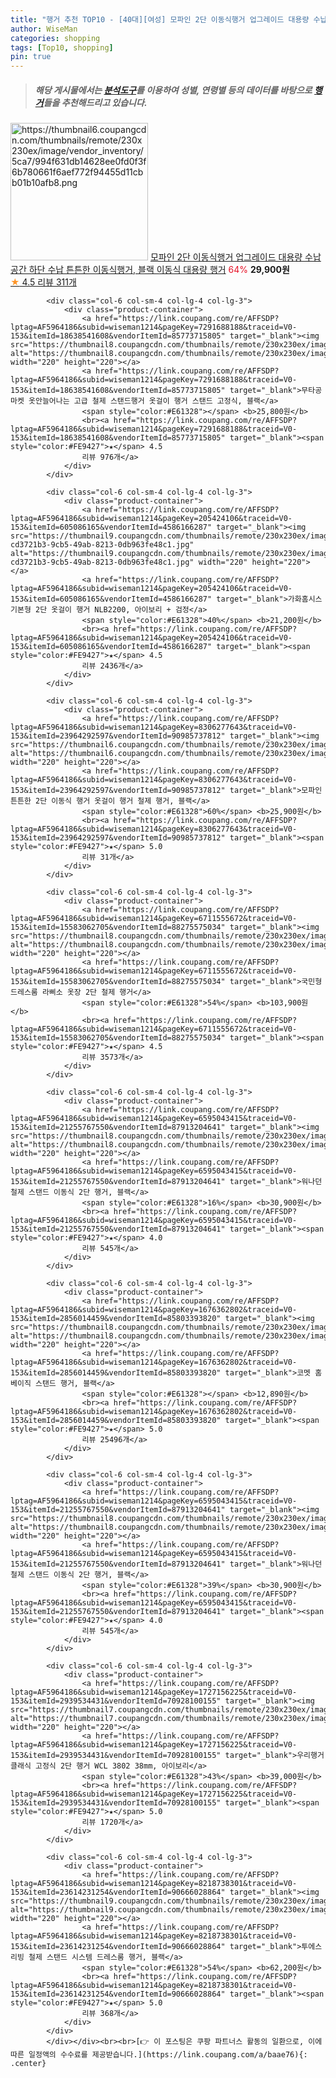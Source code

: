 ```yaml
---
title: "행거 추천 TOP10 - [40대][여성] 모파인 2단 이동식행거 업그레이드 대용량 수납공간 하단 수납 튼튼한 이동식행거, 블랙 이동식 대용량 행거"
author: WiseMan
categories: shopping
tags: [Top10, shopping]
pin: true
---
```


> ##### 해당 게시물에서는 [**분석도구**](https://itemscout.io/)를 이용하여 **성별**, **연령별** 등의 데이터를 바탕으로 [**행거**](https://link.coupang.com/a/baae76)들을 추천해드리고 있습니다.
<div class="container"><div class="row">
            <div class="col-6 col-sm-4 col-lg-4 col-lg-3">
                <div class="product-container">
                    <a href="https://link.coupang.com/re/AFFSDP?lptag=AF5964186&subid=wiseman1214&pageKey=8138079701&traceid=V0-153&itemId=23119543978&vendorItemId=90152844356" target="_blank"><img src="https://thumbnail6.coupangcdn.com/thumbnails/remote/230x230ex/image/vendor_inventory/5ca7/994f631db14628ee0fd0f3f6b780661f6aef772f94455d11cbb01b10afb8.png" alt="https://thumbnail6.coupangcdn.com/thumbnails/remote/230x230ex/image/vendor_inventory/5ca7/994f631db14628ee0fd0f3f6b780661f6aef772f94455d11cbb01b10afb8.png" width="220" height="220"></a>
                    <a href="https://link.coupang.com/re/AFFSDP?lptag=AF5964186&subid=wiseman1214&pageKey=8138079701&traceid=V0-153&itemId=23119543978&vendorItemId=90152844356" target="_blank">모파인 2단 이동식행거 업그레이드 대용량 수납공간 하단 수납 튼튼한 이동식행거, 블랙 이동식 대용량 행거</a>
                    <span style="color:#E61328">64%</span> <b>29,900원</b>
                    <br><a href="https://link.coupang.com/re/AFFSDP?lptag=AF5964186&subid=wiseman1214&pageKey=8138079701&traceid=V0-153&itemId=23119543978&vendorItemId=90152844356" target="_blank"><span style="color:#FE9427">★</span> 4.5
                    리뷰 311개</a>
                </div>
            </div>
            
            <div class="col-6 col-sm-4 col-lg-4 col-lg-3">
                <div class="product-container">
                    <a href="https://link.coupang.com/re/AFFSDP?lptag=AF5964186&subid=wiseman1214&pageKey=7291688188&traceid=V0-153&itemId=18638541608&vendorItemId=85773715805" target="_blank"><img src="https://thumbnail8.coupangcdn.com/thumbnails/remote/230x230ex/image/0905_amir_furniture_max3k/524b/36e5cfaa99100750c13159ac4e62cbf134f2f43f80b4454d351c73c8981a.jpg" alt="https://thumbnail8.coupangcdn.com/thumbnails/remote/230x230ex/image/0905_amir_furniture_max3k/524b/36e5cfaa99100750c13159ac4e62cbf134f2f43f80b4454d351c73c8981a.jpg" width="220" height="220"></a>
                    <a href="https://link.coupang.com/re/AFFSDP?lptag=AF5964186&subid=wiseman1214&pageKey=7291688188&traceid=V0-153&itemId=18638541608&vendorItemId=85773715805" target="_blank">무타공마켓 옷안늘어나는 고급 철제 스탠드행거 옷걸이 행거 스탠드 고정식, 블랙</a>
                    <span style="color:#E61328"></span> <b>25,800원</b>
                    <br><a href="https://link.coupang.com/re/AFFSDP?lptag=AF5964186&subid=wiseman1214&pageKey=7291688188&traceid=V0-153&itemId=18638541608&vendorItemId=85773715805" target="_blank"><span style="color:#FE9427">★</span> 4.5
                    리뷰 976개</a>
                </div>
            </div>
            
            <div class="col-6 col-sm-4 col-lg-4 col-lg-3">
                <div class="product-container">
                    <a href="https://link.coupang.com/re/AFFSDP?lptag=AF5964186&subid=wiseman1214&pageKey=205424106&traceid=V0-153&itemId=605086165&vendorItemId=4586166287" target="_blank"><img src="https://thumbnail9.coupangcdn.com/thumbnails/remote/230x230ex/image/retail/images/33648089765871-cd3721b3-9cb5-49ab-8213-0db963fe48c1.jpg" alt="https://thumbnail9.coupangcdn.com/thumbnails/remote/230x230ex/image/retail/images/33648089765871-cd3721b3-9cb5-49ab-8213-0db963fe48c1.jpg" width="220" height="220"></a>
                    <a href="https://link.coupang.com/re/AFFSDP?lptag=AF5964186&subid=wiseman1214&pageKey=205424106&traceid=V0-153&itemId=605086165&vendorItemId=4586166287" target="_blank">가화홈시스 기본형 2단 옷걸이 행거 NLB2200, 아이보리 + 검정</a>
                    <span style="color:#E61328">40%</span> <b>21,200원</b>
                    <br><a href="https://link.coupang.com/re/AFFSDP?lptag=AF5964186&subid=wiseman1214&pageKey=205424106&traceid=V0-153&itemId=605086165&vendorItemId=4586166287" target="_blank"><span style="color:#FE9427">★</span> 4.5
                    리뷰 2436개</a>
                </div>
            </div>
            
            <div class="col-6 col-sm-4 col-lg-4 col-lg-3">
                <div class="product-container">
                    <a href="https://link.coupang.com/re/AFFSDP?lptag=AF5964186&subid=wiseman1214&pageKey=8306277643&traceid=V0-153&itemId=23964292597&vendorItemId=90985737812" target="_blank"><img src="https://thumbnail6.coupangcdn.com/thumbnails/remote/230x230ex/image/vendor_inventory/f06f/49654bab4b4871dbb9b109fc4db132ab81e4d5a836f0c091fbaaff574149.png" alt="https://thumbnail6.coupangcdn.com/thumbnails/remote/230x230ex/image/vendor_inventory/f06f/49654bab4b4871dbb9b109fc4db132ab81e4d5a836f0c091fbaaff574149.png" width="220" height="220"></a>
                    <a href="https://link.coupang.com/re/AFFSDP?lptag=AF5964186&subid=wiseman1214&pageKey=8306277643&traceid=V0-153&itemId=23964292597&vendorItemId=90985737812" target="_blank">모파인 튼튼한 2단 이동식 행거 옷걸이 행거 철제 행거, 블랙</a>
                    <span style="color:#E61328">60%</span> <b>25,900원</b>
                    <br><a href="https://link.coupang.com/re/AFFSDP?lptag=AF5964186&subid=wiseman1214&pageKey=8306277643&traceid=V0-153&itemId=23964292597&vendorItemId=90985737812" target="_blank"><span style="color:#FE9427">★</span> 5.0
                    리뷰 31개</a>
                </div>
            </div>
            
            <div class="col-6 col-sm-4 col-lg-4 col-lg-3">
                <div class="product-container">
                    <a href="https://link.coupang.com/re/AFFSDP?lptag=AF5964186&subid=wiseman1214&pageKey=6711555672&traceid=V0-153&itemId=15583062705&vendorItemId=88275575034" target="_blank"><img src="https://thumbnail8.coupangcdn.com/thumbnails/remote/230x230ex/image/vendor_inventory/50d6/126971c3c09ea0915c91d22a198aa6a590ab31fff9a16132f92e98ece723.jpg" alt="https://thumbnail8.coupangcdn.com/thumbnails/remote/230x230ex/image/vendor_inventory/50d6/126971c3c09ea0915c91d22a198aa6a590ab31fff9a16132f92e98ece723.jpg" width="220" height="220"></a>
                    <a href="https://link.coupang.com/re/AFFSDP?lptag=AF5964186&subid=wiseman1214&pageKey=6711555672&traceid=V0-153&itemId=15583062705&vendorItemId=88275575034" target="_blank">국민형 드레스룸 라삐소 옷장 2단 철제 행거</a>
                    <span style="color:#E61328">54%</span> <b>103,900원</b>
                    <br><a href="https://link.coupang.com/re/AFFSDP?lptag=AF5964186&subid=wiseman1214&pageKey=6711555672&traceid=V0-153&itemId=15583062705&vendorItemId=88275575034" target="_blank"><span style="color:#FE9427">★</span> 4.5
                    리뷰 3573개</a>
                </div>
            </div>
            
            <div class="col-6 col-sm-4 col-lg-4 col-lg-3">
                <div class="product-container">
                    <a href="https://link.coupang.com/re/AFFSDP?lptag=AF5964186&subid=wiseman1214&pageKey=6595043415&traceid=V0-153&itemId=21255767550&vendorItemId=87913204641" target="_blank"><img src="https://thumbnail8.coupangcdn.com/thumbnails/remote/230x230ex/image/vendor_inventory/d9c2/ab26a0520c800e6c852954c40de9f6e9fcfaf409beaaf6a9ef414d54d7a9.jpg" alt="https://thumbnail8.coupangcdn.com/thumbnails/remote/230x230ex/image/vendor_inventory/d9c2/ab26a0520c800e6c852954c40de9f6e9fcfaf409beaaf6a9ef414d54d7a9.jpg" width="220" height="220"></a>
                    <a href="https://link.coupang.com/re/AFFSDP?lptag=AF5964186&subid=wiseman1214&pageKey=6595043415&traceid=V0-153&itemId=21255767550&vendorItemId=87913204641" target="_blank">워나던 철제 스탠드 이동식 2단 행거, 블랙</a>
                    <span style="color:#E61328">16%</span> <b>30,900원</b>
                    <br><a href="https://link.coupang.com/re/AFFSDP?lptag=AF5964186&subid=wiseman1214&pageKey=6595043415&traceid=V0-153&itemId=21255767550&vendorItemId=87913204641" target="_blank"><span style="color:#FE9427">★</span> 4.0
                    리뷰 545개</a>
                </div>
            </div>
            
            <div class="col-6 col-sm-4 col-lg-4 col-lg-3">
                <div class="product-container">
                    <a href="https://link.coupang.com/re/AFFSDP?lptag=AF5964186&subid=wiseman1214&pageKey=1676362802&traceid=V0-153&itemId=2856014459&vendorItemId=85803393820" target="_blank"><img src="https://thumbnail8.coupangcdn.com/thumbnails/remote/230x230ex/image/0905_amir_furniture_max3k/81f5/43adbadba2f613b45a1825e0395e9201d41089214081107b837f2818e339.jpg" alt="https://thumbnail8.coupangcdn.com/thumbnails/remote/230x230ex/image/0905_amir_furniture_max3k/81f5/43adbadba2f613b45a1825e0395e9201d41089214081107b837f2818e339.jpg" width="220" height="220"></a>
                    <a href="https://link.coupang.com/re/AFFSDP?lptag=AF5964186&subid=wiseman1214&pageKey=1676362802&traceid=V0-153&itemId=2856014459&vendorItemId=85803393820" target="_blank">코멧 홈 베이직 스탠드 행거, 블랙</a>
                    <span style="color:#E61328"></span> <b>12,890원</b>
                    <br><a href="https://link.coupang.com/re/AFFSDP?lptag=AF5964186&subid=wiseman1214&pageKey=1676362802&traceid=V0-153&itemId=2856014459&vendorItemId=85803393820" target="_blank"><span style="color:#FE9427">★</span> 5.0
                    리뷰 25496개</a>
                </div>
            </div>
            
            <div class="col-6 col-sm-4 col-lg-4 col-lg-3">
                <div class="product-container">
                    <a href="https://link.coupang.com/re/AFFSDP?lptag=AF5964186&subid=wiseman1214&pageKey=6595043415&traceid=V0-153&itemId=21255767550&vendorItemId=87913204641" target="_blank"><img src="https://thumbnail8.coupangcdn.com/thumbnails/remote/230x230ex/image/vendor_inventory/d9c2/ab26a0520c800e6c852954c40de9f6e9fcfaf409beaaf6a9ef414d54d7a9.jpg" alt="https://thumbnail8.coupangcdn.com/thumbnails/remote/230x230ex/image/vendor_inventory/d9c2/ab26a0520c800e6c852954c40de9f6e9fcfaf409beaaf6a9ef414d54d7a9.jpg" width="220" height="220"></a>
                    <a href="https://link.coupang.com/re/AFFSDP?lptag=AF5964186&subid=wiseman1214&pageKey=6595043415&traceid=V0-153&itemId=21255767550&vendorItemId=87913204641" target="_blank">워나던 철제 스탠드 이동식 2단 행거, 블랙</a>
                    <span style="color:#E61328">39%</span> <b>30,900원</b>
                    <br><a href="https://link.coupang.com/re/AFFSDP?lptag=AF5964186&subid=wiseman1214&pageKey=6595043415&traceid=V0-153&itemId=21255767550&vendorItemId=87913204641" target="_blank"><span style="color:#FE9427">★</span> 4.0
                    리뷰 545개</a>
                </div>
            </div>
            
            <div class="col-6 col-sm-4 col-lg-4 col-lg-3">
                <div class="product-container">
                    <a href="https://link.coupang.com/re/AFFSDP?lptag=AF5964186&subid=wiseman1214&pageKey=1727156225&traceid=V0-153&itemId=2939534431&vendorItemId=70928100155" target="_blank"><img src="https://thumbnail7.coupangcdn.com/thumbnails/remote/230x230ex/image/0905_amir_furniture_max3k/2efd/51ad4aac834b44c9686184bd2957ef8edb2531d12f8864ef0e2da3234226.jpg" alt="https://thumbnail7.coupangcdn.com/thumbnails/remote/230x230ex/image/0905_amir_furniture_max3k/2efd/51ad4aac834b44c9686184bd2957ef8edb2531d12f8864ef0e2da3234226.jpg" width="220" height="220"></a>
                    <a href="https://link.coupang.com/re/AFFSDP?lptag=AF5964186&subid=wiseman1214&pageKey=1727156225&traceid=V0-153&itemId=2939534431&vendorItemId=70928100155" target="_blank">우리행거 클래식 고정식 2단 행거 WCL 3802 38mm, 아이보리</a>
                    <span style="color:#E61328">43%</span> <b>39,000원</b>
                    <br><a href="https://link.coupang.com/re/AFFSDP?lptag=AF5964186&subid=wiseman1214&pageKey=1727156225&traceid=V0-153&itemId=2939534431&vendorItemId=70928100155" target="_blank"><span style="color:#FE9427">★</span> 5.0
                    리뷰 1720개</a>
                </div>
            </div>
            
            <div class="col-6 col-sm-4 col-lg-4 col-lg-3">
                <div class="product-container">
                    <a href="https://link.coupang.com/re/AFFSDP?lptag=AF5964186&subid=wiseman1214&pageKey=8218738301&traceid=V0-153&itemId=23614231254&vendorItemId=90666028864" target="_blank"><img src="https://thumbnail9.coupangcdn.com/thumbnails/remote/230x230ex/image/vendor_inventory/b86c/46295ec47504b5ccb9bfe88e179b1074ec00e563ff6f8fc96500d4bd5d0b.jpg" alt="https://thumbnail9.coupangcdn.com/thumbnails/remote/230x230ex/image/vendor_inventory/b86c/46295ec47504b5ccb9bfe88e179b1074ec00e563ff6f8fc96500d4bd5d0b.jpg" width="220" height="220"></a>
                    <a href="https://link.coupang.com/re/AFFSDP?lptag=AF5964186&subid=wiseman1214&pageKey=8218738301&traceid=V0-153&itemId=23614231254&vendorItemId=90666028864" target="_blank">투에스리빙 철제 스탠드 시스템 드레스룸 행거, 블랙</a>
                    <span style="color:#E61328">54%</span> <b>62,200원</b>
                    <br><a href="https://link.coupang.com/re/AFFSDP?lptag=AF5964186&subid=wiseman1214&pageKey=8218738301&traceid=V0-153&itemId=23614231254&vendorItemId=90666028864" target="_blank"><span style="color:#FE9427">★</span> 5.0
                    리뷰 368개</a>
                </div>
            </div>
            </div></div><br><br>[👉 이 포스팅은 쿠팡 파트너스 활동의 일환으로, 이에 따른 일정액의 수수료를 제공받습니다.](https://link.coupang.com/a/baae76){: .center}